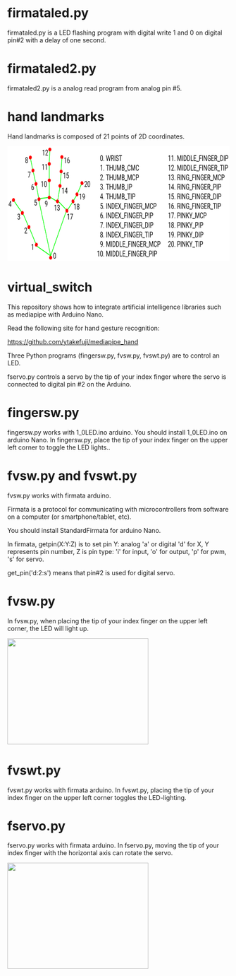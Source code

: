 # firmataled.py
firmataled.py is a LED flashing program with digital write 1 and 0 on digital pin#2 with
a delay of one second.

# firmataled2.py
firmataled2.py is a analog read program from analog pin #5.

# hand landmarks

Hand landmarks is composed of 21 points of 2D coordinates.

<img src="hand.png" height=260 width=770 >

# virtual_switch
This repository shows how to integrate artificial intelligence libraries such as mediapipe
with Arduino Nano.

Read the following site for hand gesture recognition:

https://github.com/ytakefuji/mediapipe_hand

Three Python programs (fingersw.py, fvsw.py, fvswt.py) are to control an LED.

fservo.py controls a servo by the tip of your index finger 
where the servo is connected to digital pin #2 on the Arduino.

# fingersw.py
fingersw.py works with 1_0LED.ino arduino.
You should install 1_0LED.ino on arduino Nano.
In fingersw.py, place the tip of your index finger on the upper left corner 
to toggle the LED lights..

# fvsw.py and fvswt.py
fvsw.py works with firmata arduino.

Firmata is a protocol for communicating with microcontrollers 
from software on a computer (or smartphone/tablet, etc).

You should install StandardFirmata for arduino Nano.

In firmata, getpin(X:Y:Z) is to set pin Y: analog 'a' or digital 'd' for X,
Y represents pin number, Z is pin type: 'i' for input,
'o' for output, 'p' for pwm, 's' for servo.

get_pin('d:2:s') means that pin#2 is used for digital servo.

# fvsw.py
In fvsw.py, when placing the tip of your index finger on the upper left corner, 
the LED will light up.

<img src="https://github.com/ytakefuji/virtual_switch/blob/main/r.gif" width=320 height=240>

# fvswt.py
fvswt.py works with firmata arduino.
In fvswt.py, placing the tip of your index finger on the upper left corner 
toggles the LED-lighting.

# fservo.py
fservo.py works with firmata arduino.
In fservo.py, moving the tip of your index finger with the horizontal axis
can rotate the servo.

<img src="https://github.com/ytakefuji/virtual_switch/blob/main/s.gif" width=320 height=240>
